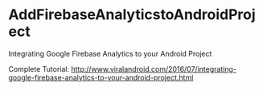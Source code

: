 # AddFirebaseAnalyticstoAndroidProject
Integrating Google Firebase Analytics to your Android Project

Complete Tutorial: http://www.viralandroid.com/2016/07/integrating-google-firebase-analytics-to-your-android-project.html
